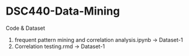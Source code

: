 # DSC440-Data-Mining

Code & Dataset

1. frequent pattern mining and correlation analysis.ipynb -> Dataset-1
2. Correlation testing.rmd -> Dataset-1

